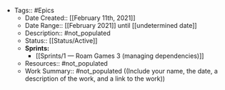 - Tags:: #Epics
    - Date Created:: [[February 11th, 2021]]
    - Date Range:: [[February 2021]] until [[undetermined date]]
    - Description:: #not_populated
    - Status:: [[Status/Active]]
    - **Sprints:**
        - [[Sprints/1 — Roam Games 3 (managing dependencies)]]
    - Resources:: #not_populated
    - Work Summary:: #not_populated ((Include your name, the date, a description of the work, and a link to the work))
